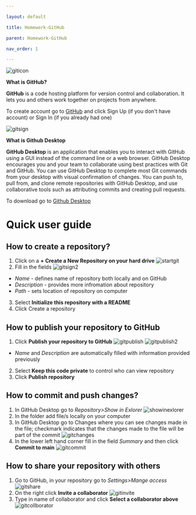 ```yaml
---

layout: default

title: Homework-GitHub

parent: Homework-GitHub

nav_order: 1

---
```


![giticon](./images/giticon.jpg)

**What is GitHub?**

**GitHub** is a code hosting platform for version control and collaboration. It lets you and others work together on projects from anywhere.

To create account go to [GitHub](https://github.com/) and click Sign Up (if you don't have account) or Sign In
 (if you already had one)

 ![gitsign](./images/gitsign.png)



 **What is Github Desktop**

 **GitHub Desktop** is an application that enables you to interact with GitHub using a GUI instead of the command line or a web browser. GitHub Desktop encourages you and your team to collaborate using best practices with Git and GitHub. You can use GitHub Desktop to complete most Git commands from your desktop with visual confirmation of changes. You can push to, pull from, and clone remote repositories with GitHub Desktop, and use collaborative tools such as attributing commits and creating pull requests.

 To download go to [Github Desktop](https://desktop.github.com/)


**Quick user guide**
===


## How to create a repository?

1. Click on a **+ Create a New Repository on your hard drive**
![startgit](./images/startgit.png)
2. Fill in the fields
   ![gitsign2](./images/gitsign2.png)

- *Name* - defines name of repository both locally and on GitHub
- *Description* - provides more infromation about repository
- *Path* - sets location of repository on computer

3. Select **Initialize this repository with a README**  
4. Click Create a repository

## How to publish your repository to GitHub

1. Click **Publish your repository to GitHub**
![gitpublish](./images/gitpublish.png)
![gitpublish2](./images/gitpublish2.png)
- *Name* and *Description* are automatically filled with information provided previously
2. Select **Keep this code private** to control who can view repository
3. Click **Publish repository**

## How to commit and push changes? 

1. In GitHub Desktop go to *Repository>Show in Exlorer*
![showinexlorer](./images/showinexplorer.png)
2. In the folder add file/s locally on your computer
3. In GitHub Desktop go to Changes where you can see changes made in the file; checkmark indicates that the changes made to the file will be part of the commit 
![gitchanges](./images/gitchanges.png)
4. In the lower left hand corner fill in the field *Summary* and then click **Commit to main** 
![gitcommit](./images/gitcommit.png)

## How to share your repository with others 
1. Go to GitHub, in your repository go to *Settings>Mange access*
![gitshare](./images/gitshare.png)
2. On the right click **Invite a collaborator** 
![gitinvite](./images/gitinvite.png)
3. Type in name of collaborator and click **Select a collaborator above** 
![gitcollborator](./images/gitcollborator.png)

